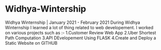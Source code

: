 # Widhya-Wintership
Widhya Winternship | January 2021 - February 2021 During Widhya Winternship I learned a lot of thing related to web developement. I worked on various projects such as :- 1.Customer Review Web App 2.Uber Shortest Path Computation 3.API DEvelopement Using FLASK 4.Create and Deploy a Static Website on GITHUB
